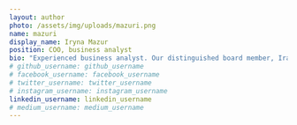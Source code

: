 ```yaml
---
layout: author
photo: /assets/img/uploads/mazuri.png
name: mazuri
display_name: Iryna Mazur
position: COO, business analyst
bio: "Experienced business analyst. Our distinguished board member, Ira has 11+ years of experience in the field of analysis, together with having strong technical skills and analytical background acquired in regulated corporate environment. She has successfully supported global and geographically complex enterprise solutions by contributing on multiple levels of business analysis, that is: user experience, system performance, rich documentation and covering whole spectrum of business processes. She has a track record of identifying hidden gaps and business critical dependencies. Ira has been working as a business analyst since 2013, her application and business focus was specifically on industries of banking, compliance, and pharma."
# github_username: github_username
# facebook_username: facebook_username
# twitter_username: twitter_username
# instagram_username: instagram_username
linkedin_username: linkedin_username
# medium_username: medium_username
---
```


